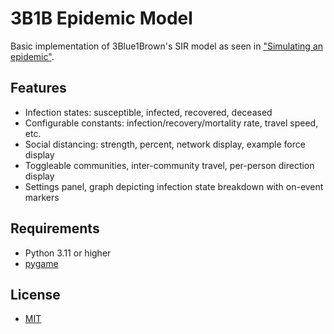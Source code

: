 # 3B1B Epidemic Model
Basic implementation of 3Blue1Brown's SIR model as seen in ["Simulating an epidemic"](https://www.youtube.com/watch?v=gxAaO2rsdIs).
## Features
- Infection states: susceptible, infected, recovered, deceased
- Configurable constants: infection/recovery/mortality rate, travel speed, etc.
- Social distancing: strength, percent, network display, example force display
- Toggleable communities, inter-community travel, per-person direction display
- Settings panel, graph depicting infection state breakdown with on-event markers
## Requirements
- Python 3.11 or higher
- [pygame](https://pypi.org/project/pygame/)
## License
- [MIT](LICENSE)